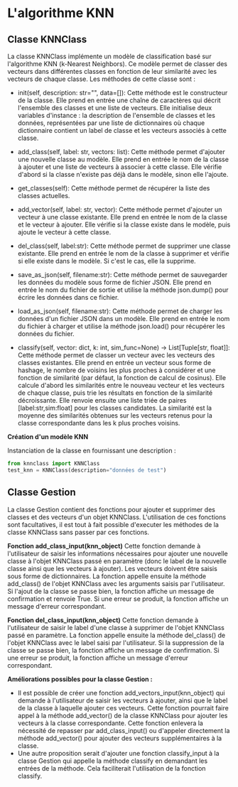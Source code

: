 # L'algorithme KNN

## Classe KNNClass
La classe KNNClass implémente un modèle de classification basé sur l'algorithme KNN (k-Nearest Neighbors). Ce modèle permet de classer des vecteurs dans différentes classes en fonction de leur similarité avec les vecteurs de chaque classe. Les méthodes de cette classe sont :

* init(self, description: str="", data=[]): 
Cette méthode est le constructeur de la classe. Elle prend en entrée une chaîne de caractères qui décrit l'ensemble des classes et une liste de vecteurs. Elle initialise deux variables d'instance : la description de l'ensemble de classes et les données, représentées par une liste de dictionnaires où chaque dictionnaire contient un label de classe et les vecteurs associés à cette classe.

* add_class(self, label: str, vectors: list): 
Cette méthode permet d'ajouter une nouvelle classe au modèle. Elle prend en entrée le nom de la  classe à ajouter et une liste de vecteurs à associer à cette classe. Elle vérifie d'abord si la classe n'existe pas déjà dans le modèle, sinon elle l'ajoute.

* get_classes(self): 
Cette méthode permet de récupérer la liste des classes actuelles.

* add_vector(self, label: str, vector): 
Cette méthode permet d'ajouter un vecteur à une classe existante. Elle prend en entrée le nom de la classe et le vecteur à ajouter. Elle vérifie si la classe existe dans le modèle, puis ajoute le vecteur à cette classe.

* del_class(self, label:str): 
Cette méthode permet de supprimer une classe existante. Elle prend en entrée le nom de la classe à supprimer et vérifie si elle existe dans le modèle. Si c'est le cas, elle la supprime.

* save_as_json(self, filename:str): 
Cette méthode permet de sauvegarder les données du modèle sous forme de fichier JSON. Elle prend en entrée le nom du fichier de sortie et utilise la méthode json.dump() pour écrire les données dans ce fichier.

* load_as_json(self, filename:str): 
Cette méthode permet de charger les données d'un fichier JSON dans un modèle. Elle prend en entrée le nom du fichier à charger et utilise la méthode json.load() pour récupérer les données du fichier.

* classify(self, vector: dict, k: int, sim_func=None) -> List[Tuple[str, float]]: 
Cette méthode permet de classer un vecteur avec les vecteurs des classes existantes. Elle prend en entrée un vecteur sous forme de hashage, le nombre de voisins les plus proches à considérer et une fonction de similarité (par défaut, la fonction de calcul de cosinus). Elle calcule d'abord les similarités entre le nouveau vecteur et les vecteurs de chaque classe, puis trie les résultats en fonction de la similarité décroissante. Elle renvoie ensuite une liste triée de paires [label:str,sim:float] pour les classes candidates. La similarité est la moyenne des similarités obtenues sur les vecteurs retenus pour la classe correspondante dans les k plus proches voisins.

**Création d'un modèle KNN**

Instanciation de la classe en fournissant une description :
```python
from knnclass import KNNClass
test_knn = KNNClass(description="données de test")
```
















## Classe Gestion
La classe Gestion contient des fonctions pour ajouter et supprimer des classes et des vecteurs d'un objet KNNClass. L'utilisation de ces fonctions sont facultatives, il est tout à fait possible d'executer les méthodes de la classe KNNClass sans passer par ces fonctions. 

**Fonction add_class_input(knn_object)**
Cette fonction demande à l'utilisateur de saisir les informations nécessaires pour ajouter une nouvelle classe à l'objet KNNClass passé en paramètre (donc le label de la nouvelle classe ainsi que les vecteurs à ajouter). Les vecteurs doivent être saisis sous forme de dictionnaires. La fonction appelle ensuite la méthode add_class() de l'objet KNNClass avec les arguments saisis par l'utilisateur. Si l'ajout de la classe se passe bien, la fonction affiche un message de confirmation et renvoie True. Si une erreur se produit, la fonction affiche un message d'erreur correspondant.

**Fonction del_class_input(knn_object)**
Cette fonction demande à l'utilisateur de saisir le label d'une classe à supprimer de l'objet KNNClass passé en paramètre. La fonction appelle ensuite la méthode del_class() de l'objet KNNClass avec le label saisi par l'utilisateur. Si la suppression de la classe se passe bien, la fonction affiche un message de confirmation. Si une erreur se produit, la fonction affiche un message d'erreur correspondant.

**Améliorations possibles pour la classe Gestion :**
- Il est possible de créer une fonction add_vectors_input(knn_object) qui demande à l'utilisateur de saisir les vecteurs à ajouter, ainsi que le label de la classe à laquelle ajouter ces vecteurs. Cette fonction pourrait faire appel à la méthode add_vector() de la classe KNNClass pour ajouter les vecteurs à la classe correspondante. Cette fonction enlevera la nécessité de repasser par add_class_input() ou d'appeler directement la méthode add_vector() pour ajouter des vecteurs supplémentaires à la classe.
- Une autre proposition serait d'ajouter une fonction classify_input à la classe Gestion qui appelle la méthode classify en demandant les entrées de la méthode. Cela faciliterait l'utilisation de la fonction classify.


